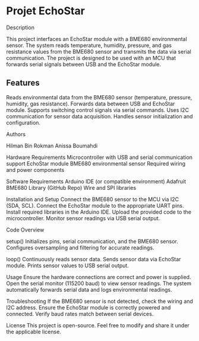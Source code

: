 # Projet EchoStar


Description

This project interfaces an EchoStar module with a BME680 environmental sensor. The system reads temperature, humidity, pressure, and gas resistance values from the BME680 sensor and transmits the data via serial communication. The project is designed to be used with an MCU that forwards serial signals between USB and the EchoStar module.

## Features

Reads environmental data from the BME680 sensor (temperature, pressure, humidity, gas resistance).
Forwards data between USB and EchoStar module.
Supports switching control signals via serial commands.
Uses I2C communication for sensor data acquisition.
Handles sensor initialization and configuration.

Authors

Hilman Bin Rokman
Anissa Boumahdi

Hardware Requirements
Microcontroller with USB and serial communication support
EchoStar module
BME680 environmental sensor
Required wiring and power components

Software Requirements
Arduino IDE (or compatible environment)
Adafruit BME680 Library (GitHub Repo)
Wire and SPI libraries

Installation and Setup
Connect the BME680 sensor to the MCU via I2C (SDA, SCL).
Connect the EchoStar module to the appropriate UART pins.
Install required libraries in the Arduino IDE.
Upload the provided code to the microcontroller.
Monitor sensor readings via USB serial output.

Code Overview

setup()
Initializes pins, serial communication, and the BME680 sensor.
Configures oversampling and filtering for accurate readings.

loop()
Continuously reads sensor data.
Sends sensor data via EchoStar module.
Prints sensor values to USB serial output.

Usage
Ensure the hardware connections are correct and power is supplied.
Open the serial monitor (115200 baud) to view sensor readings.
The system automatically forwards serial data and logs environmental readings.

Troubleshooting
If the BME680 sensor is not detected, check the wiring and I2C address.
Ensure the EchoStar module is correctly powered and connected.
Verify baud rates match between serial devices.

License
This project is open-source. Feel free to modify and share it under the applicable license.
